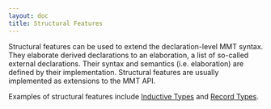 ```yaml
---
layout: doc
title: Structural Features
---
```


Structural features can be used to extend the declaration-level MMT syntax. They elaborate derived declarations to an elaboration, a list of so-called external declarations. Their syntax and semantics (i.e. elaboration) are defined by their implementation. Structural features are usually implemented as extensions to the MMT API.

Examples of structural features include [Inductive Types](inductive.md) and [Record Types](records.md).


